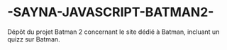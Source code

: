 # -SAYNA-JAVASCRIPT-BATMAN2-
Dépôt du projet Batman 2 concernant le site dédié à Batman, incluant un quizz sur Batman.
